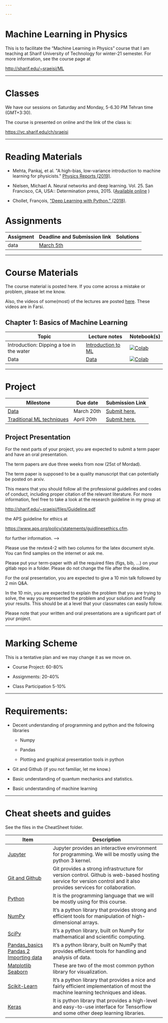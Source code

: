 ```yaml
---

---
```

Machine Learning in Physics
===

This is to facilitate the “Machine Learning in Physics” course that I am
teaching at Sharif University of Technology for winter-21 semester. For more
information, see the course page at

<http://sharif.edu/~sraeisi/ML>

---
Classes
===

We have our sessions on Saturday and Monday, 5-6.30 PM Tehran time (GMT+3:30).

The course is presented on online and the link of the class is:

https://vc.sharif.edu/ch/sraeisi


---
Reading Materials
=============
- Mehta, Pankaj, et al. "A high-bias, low-variance introduction to machine learning for physicists." [Physics Reports (2019)](https://www.sciencedirect.com/science/article/pii/S0370157319300766).

- Nielsen, Michael A. Neural networks and deep learning. Vol. 25. San Francisco, CA, USA:: Determination press, 2015. ([Available online](http://neuralnetworksanddeeplearning.com) )

- Chollet, François,  ["Deep Learning with Python." (2018)](http://bioserver.cpgei.ct.utfpr.edu.br/disciplinas/eeica/papers/Livros/%5BChollet%5D-Deep_Learning_with_Python.pdf).

Assignments
==================
| Assigment  | Deadline and Submission link | Solutions |
|------------|------------------------------|-----------|
| data   | [March 5th](https://forms.gle/z16FVaHVadQ4Q5NX9) |    |

---
Course Materials  
==================

The course material is posted here. If you come across a mistake or problem, please let me know. 

Also, the videos of some(most) of the lectures are posted [here](https://www.aparat.com/v/jmxF1?playlist=340003). These videos are in Farsi.


## Chapter 1: Basics of Machine Learning

| Topic                                 |  Lecture notes                                                                                                                                                                                              | Notebook(s) |
|---------------------------------------|-------------------------------------------------------------------------------------------------------------------------------------------------------------------------------------------------------|-------------|
| Introduction: Dipping a toe in the water            | [Introduction to ML](1/MLP_intro.pdf)  |     [![Colab](https://colab.research.google.com/assets/colab-badge.svg)](https://colab.research.google.com/github/sraeisi/MachineLearning_Physics/blob/master/1/MLP_Basics_Intro.ipynb) |
| Data         | [Data](1/MLP_Basics_Data.pdf)  |     [![Colab](https://colab.research.google.com/assets/colab-badge.svg)](https://colab.research.google.com/github/sraeisi/MachineLearning_Physics/blob/master/1/MLP_Basics_Data.ipynb) |
<!--
| Clustering  |  [Clustering](Lec1/MLP_2_Clustering.pdf) | [![Colab](https://colab.research.google.com/assets/colab-badge.svg)](https://colab.research.google.com/github/sraeisi/Machine_Learning_Physics_Winter20/blob/master/Lec1/Clustering.ipynb) |
| Regression and Classification  |  [Regression and Classification](Lec1/MLP_3_Regression_and_Classification.pdf) | [![Colab](https://colab.research.google.com/assets/colab-badge.svg)](https://colab.research.google.com/github/sraeisi/Machine_Learning_Physics_Winter20/blob/master/Lec1/Reg&Clf.ipynb) |
## Chapter 2: Data
| Topic                                 |  Lecture notes                                                                                                                                                                                              | Notebook(s) |
|---------------------------------------|-------------------------------------------------------------------------------------------------------------------------------------------------------------------------------------------------------|-------------|
| Data: the basics | [Data](Chpt2/MLP_Chpt2_Data.pdf) |  |


## Chapter 3: Model Selection and Evaluation
| Topic                                 |  Lecture notes                                                                                                                                                                                              | Notebook(s) |
|---------------------------------------|-------------------------------------------------------------------------------------------------------------------------------------------------------------------------------------------------------|-------------|
| Model Evaluation | [Metrics](Chpt3/MLP_Chpt3_Lec1_Model_Evaluation.pdf) | [![Colab](https://colab.research.google.com/assets/colab-badge.svg)](https://colab.research.google.com/github/sraeisi/Machine_Learning_Physics_Winter20/blob/master/Chpt3/Model_Evaluation.ipynb) |
| Model Selection | [Statisticl Learning](Chpt3/MLP_Chpt3_Lec2_Model_Selection.pdf) | [![Colab](https://colab.research.google.com/assets/colab-badge.svg)](https://colab.research.google.com/github/sraeisi/Machine_Learning_Physics_Winter20/blob/master/Chpt3/Model_Selection.ipynb) |



## Chapter 4: Neural Networks
| Topic                                 |  Lecture notes                                                                                                                                                                                              | Notebook(s) |
|---------------------------------------|-------------------------------------------------------------------------------------------------------------------------------------------------------------------------------------------------------|-------------|
| Introduction | [Intro](Chpt4/MLP_Chpt4_Lec1_NN_Feedforward.pdf) | [![Colab](https://colab.research.google.com/assets/colab-badge.svg)](https://colab.research.google.com/github/sraeisi/Machine_Learning_Physics_Winter20/blob/master//Chpt4/NN_Intro.ipynb) |
| Feedforward | [Feedforward](Chpt4/MLP_Chpt4_Lec1_NN_Feedforward.pdf) | [![Colab](https://colab.research.google.com/assets/colab-badge.svg)](https://colab.research.google.com/github/sraeisi/Machine_Learning_Physics_Winter20/blob/master//Chpt4/NN_FeedForward.ipynb) |
| Training: Back-propagation | [Back-propagation](Chpt4/MLP_Chpt4_Lec1_NN_BackPropagation.pdf) | [![Quizz](https://colab.research.google.com/assets/colab-badge.svg)](https://colab.research.google.com/github/sraeisi/Machine_Learning_Physics_Winter20/blob/master/Chpt4/NN_implementation.ipynb) |
| Libraries |  | [![Colab](https://colab.research.google.com/assets/colab-badge.svg)](https://colab.research.google.com/github/sraeisi/Machine_Learning_Physics_Winter20/blob/master/Chpt4/NN_libraries.ipynb) |
| Optimization of the training process | [Optimization](Chpt4/MLP_Chpt4_Lec1_NN_Optimization.pdf) | [![Colab](https://colab.research.google.com/assets/colab-badge.svg)](https://colab.research.google.com/github/sraeisi/Machine_Learning_Physics_Winter20/blob/master/Chpt4/Optimizing_the_Optimization.ipynb) |
| Examples: Model Evaluationa & Tuning |  | [![Colab](https://colab.research.google.com/assets/colab-badge.svg)](https://colab.research.google.com/github/sraeisi/Machine_Learning_Physics_Winter20/blob/master/Chpt4/NN_ModelEvaluationa&Tuning.ipynb)|


## Chapter 5: Convolutional Neural Networks
| Topic                                 |  Lecture notes                                                                                                                                                                                              | Notebook(s) |
|---------------------------------------|-------------------------------------------------------------------------------------------------------------------------------------------------------------------------------------------------------|-------------|
| Convolution Operation | [Intro](Chpt5/MLP_Chpt5_Lec1_CNN_Convolution.pdf) | [![Colab](https://colab.research.google.com/assets/colab-badge.svg)](https://colab.research.google.com/github/sraeisi/Machine_Learning_Physics_Winter20/blob/master/Chpt5/MLP_Chpt5_Lec1_CNN_Convolution.ipynb) |
| Simple ConvNet | [Details of a ConvNet](Chpt5/MLP_Chpt5_Lec2_CNN_ConvNet.pdf) | [![Colab](https://colab.research.google.com/assets/colab-badge.svg)](https://colab.research.google.com/github/sraeisi/Machine_Learning_Physics_Winter20/blob/master/Chpt5/MLP_Chpt5_Lec2_CNN_ConvNet.ipynb) |
| Example |  | [![Colab](https://colab.research.google.com/assets/colab-badge.svg)](https://colab.research.google.com/github/sraeisi/Machine_Learning_Physics_Winter20/blob/master/Chpt5/MLP_Chpt5_Lec3_CNN_Example_Galaxy_ZooII.ipynb) |
| Transfer Learning and Augmentation |  | [![Colab](https://colab.research.google.com/assets/colab-badge.svg)](https://colab.research.google.com/github/sraeisi/Machine_Learning_Physics_Winter20/blob/master/Chpt5/MLP_Chpt5_Lec4_CNN_TransferLearning.ipynb) |

## Chapter 6: Recurrent Neural Networks
| Topic                                 |  Lecture notes                                                                                                                                                                                              | Notebook(s) |
|---------------------------------------|-------------------------------------------------------------------------------------------------------------------------------------------------------------------------------------------------------|-------------|
| Recurrent Neural Networks | [Intro](Chpt6/MLP_Chpt6_Lec1_RecurrentNeuralNetworks.pdf) | [![Colab](https://colab.research.google.com/assets/colab-badge.svg)](https://colab.research.google.com/github/sraeisi/Machine_Learning_Physics_Winter20/blob/master/Chpt6/MLP_Chpt6_Lec1_RNN.ipynb) |

-->

---
Project
=======
|Milestone  | Due date| Submission Link |
|-----------|---------|-----------------|
|[Data](Project/Milestone1_data.pdf)| March 20th|[Submit here.](https://forms.gle/RcQNpG3npfK1cTWV9)|
|[Traditional ML techniques](Project/Milestone2_TraditionalTechniques.pdf)| April 20th|[Submit here.](https://forms.gle/RcQNpG3npfK1cTWV9)|


## Project Presentation
For the next parts of your project, you are expected to submit a term paper and have an oral presentation. 

The term papers are due three weeks from now (25st of Mordad). 

The term paper is supposed to be a quality manuscript that can potentially be posted on arxiv. 

This means that you should follow all the professional guidelines and codes of conduct, including proper citation of the relevant literature. For more information, feel free to take a look at the research guideline in my group at 

http://sharif.edu/~sraeisi/files/Guideline.pdf

 the APS guideline for ethics at 

https://www.aps.org/policy/statements/guidlinesethics.cfm. 

for further information. -->

Please use the revtex4-2 with two columns for the latex document style. You can find samples on the internet or ask me. 

Please put your term-paper with all the required files (figs, bib, ...) on your gitlab repo in a folder. 
Please do not change the file after the deadline. 


For the oral presentation, you are expected to give a 10 min talk followed by 2 min Q&A. 

In the 10 min, you are expected to explain the problem that you are trying to solve, the way you represented the problem and your solution and finally your results. 
This should be at a level that your classmates can easily follow. 

Please note that your written and oral presentations are a significant part of your project. 



---
Marking Scheme
==============

This is a tentative plan and we may change it as we move on.

-   Course Project: 60-80%

-   Assignments: 20-40%

-   Class Participation 5-10%

---
Requirements:
=============

-   Decent understanding of programming and python and the following
    libraries

    -   Numpy

    -   Pandas

    -   Plotting and graphical presentation tools in python

-   Git and Github (if you not familiar, let me know.)

-   Basic understanding of quantum mechanics and statistics.

-   Basic understanding of machine learning

<!--

These add up to 110% which include the bonus as well.


---
Course Projects
===============

This is a group project and counts towards 40% of the final grade.

The idea is that each group decides on a project at the beginning of the course
and apply everything that we cover to their project. Here are some of the
expectations for the course project:

-   Some initial proposal: Clear statement of the problem and some primary
    assessment of why using ML could help answer this problem. (Due Feb 28th)

-   Data collection/generation and preparation: (Due March 15th => <span style="color:red">Extended to March 20th</span> )
    - Create a folder for this part
    - Have a description (readme file) for the data
    - Describe your data: Where it comes from, different feautres and their physical significance, your target value(s)
    - Create a notebook and implement the following in different sections:
        - Clean up the data (remove the missing data and convert everything to numerical values)
        - Scale your data
        - Analysis of features and target (Histograms and )
        - Feature selection (Try different techniques and assess how well they work on your data)
        - Feature extraction (Try different techniques and assess how well they work on your data)

-   Application of the basic ML techniques: (Due April 15th)

    -   A table of assessment (Will give an example later.)

    -   Investigation of variance and bias of the techniques investigated.

    -   Learning and validation curves

-    Application of NN and setting the hyperparameters (Due April 30th)

-   Oral presentation (See me to set up the time, it should be before **June 24th**.)

-   Written term paper (It should be submitted by **July 5th**.)

__Some notes:__
- Make sure you include citations to all the resources you use!
- You should submit your work as a group rather than separate individual submissions.
- Scripts, notebooks and figures without description would not count toward your grade.
- Your codes should include enough comments and information that can be easily followed.
- It is essential that all group members contribute (make commits) to their repositories, this is the only way I can make sure that everyone participated in their project. 

---
-->

---
Cheat sheets and guides
=======================

See the files in the CheatSheet folder.

| Item                                  | Description                                                                                                                                                        |
|---------------------------------------|--------------------------------------------------------------------------------------------------------------------------------------------------------------------|
| [Jupyter](CheatSheets/Jupyter%20Notebook_CheatSheet.pdf)    | Jupyter provides an interactive environment for programming. We will be mostly using the python 3 kernel.                                                               |
| [Git and Github](CheatSheets/git-CheatSheet.pdf)                        | Git provides a strong infrastructure for version control. Github is web-based hosting service for version control and it also provides services for collaboration. |
| [Python](CheatSheets/Python_CheatSheet.pdf)                               | It is the programming language that we will be mostly using for this course.                                                                                       |
| [NumPy](CheatSheets/NumPy_Basics_CheatSheet.pdf  )                               | It’s a python library that provides strong and efficient tools for manipulation of high-dimensional arrays.                                                        |
| [SciPy](CheatSheets/SciPy_CheatSheet.pdf)                                 | It’s a python library, built on NumPy for mathematical and scientific computing.                                                                                   |
| [Pandas_basics Pandas 2](CheatSheets/Pandas_basics_CheatSheet.pdf ) <br> [Importing data](CheatSheets/Pandas_2_CheatSheet.pdf) | It’s a python library, built on NumPy that provides efficient tools for handling and analysis of data.                                                             |
| [Matplotlib](CheatSheets/Matplotlib_CheatSheet.pdf) <br> [Seaborn](CheatSheets/Seaborn_CheatSheet.pdf)                    | These are two of the most common python library for visualization.                                                                                                 |
| [Scikit-Learn](CheatSheets/Scikit-Learn_CheatSheet.pdf)                          | It’s a python library that provides a nice and fairly efficient implementation of most the machine learning techniques and ideas.                                  |
| [Keras](CheatSheets/Keras_CheatSheet.pdf)                                 | It is python library that provides a high-level and easy-to-use interface for Tensorflow and some other deep learning libraries.                                   |
